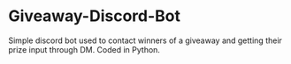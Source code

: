 # Giveaway-Discord-Bot
Simple discord bot used to contact winners of a giveaway and getting their prize input through DM. Coded in Python.
